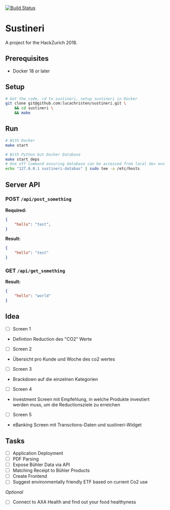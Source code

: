 [![Build Status](https://travis-ci.org/sustineri/sustineri.svg?branch=master)](https://travis-ci.org/sustineri/sustineri)

# Sustineri

A project for the HackZurich 2018.

## Prerequisites

* Docker 18 or later

## Setup

```bash
# Get the code, cd to sustineri, setup sustineri in Docker
git clone git@github.com:lucachristen/sustineri.git \
    && cd sustineri \
    && make 
```

## Run

```bash
# With Docker
make start

# With Python but Docker Database
make start_deps 
# One off command ensuring database can be accessed from local dev env
echo "127.0.0.1 sustineri-databas" | sudo tee -a /etc/hosts 
```

## Server API

### POST `/api/post_something`

**Required:**
```json
{
    "hello": "test",
}
```

**Result:**
```json
{
    "hello": "test"
}
```

### GET `/api/get_something`

**Result:**
```json
{
    "hello": "world"
}
```

## Idea

- [ ] Screen 1  
- Defintion Reduction des "CO2" Werte
- [ ] Screen 2  
- Übersicht pro Kunde und Woche des co2 wertes
- [ ] Screen 3  
- Brackdown auf die einzelnen Kategorien
- [ ] Screen 4  
- Investment Screen mit Empfehlung, in welche Produkte investiert werden muss, um die Reductionsziele zu erreichen       
- [ ] Screen 5  
- eBanking Screen mit Transctions-Daten und sustineri-Widget

## Tasks

- [ ] Application Deployment  
- [ ] PDF Parsing  
- [ ] Expose Bühler Data via API  
- [ ] Matching Receipt to Bühler Products  
- [ ] Create Frontend  
- [ ] Suggest environmentally friendly ETF based on current Co2 use

*Optional*
- [ ] Connect to AXA Health and find out your food healthyness
